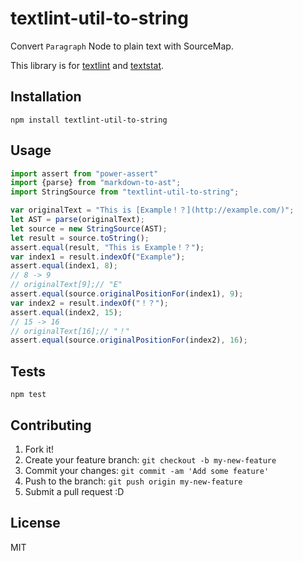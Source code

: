 # textlint-util-to-string

Convert `Paragraph` Node to plain text with SourceMap.

This library is for [textlint](https://github.com/textlint/textlint "textlint") and [textstat](https://github.com/azu/textstat "textstat").

## Installation

    npm install textlint-util-to-string

## Usage

```js
import assert from "power-assert"
import {parse} from "markdown-to-ast";
import StringSource from "textlint-util-to-string";

var originalText = "This is [Example！？](http://example.com/)";
let AST = parse(originalText);
let source = new StringSource(AST);
let result = source.toString();
assert.equal(result, "This is Example！？");
var index1 = result.indexOf("Example");
assert.equal(index1, 8);
// 8 -> 9
// originalText[9];// "E"
assert.equal(source.originalPositionFor(index1), 9);
var index2 = result.indexOf("！？");
assert.equal(index2, 15);
// 15 -> 16
// originalText[16];// "！"
assert.equal(source.originalPositionFor(index2), 16);
```

## Tests

    npm test

## Contributing

1. Fork it!
2. Create your feature branch: `git checkout -b my-new-feature`
3. Commit your changes: `git commit -am 'Add some feature'`
4. Push to the branch: `git push origin my-new-feature`
5. Submit a pull request :D

## License

MIT